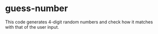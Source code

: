 # guess-number
 This code generates 4-digit random numbers and check how it matches with that of the user input.
